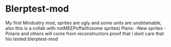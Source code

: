 # Blerptest-mod
My first Mindustry mod, sprites are ugly and some units are unobtainable, also this is a collab with notMEEPoffaith(some sprites)
Plans:
-New sprites
-Polaris and others will come from reconstructors
proof that i dont care that hio tested blerptest-mod
